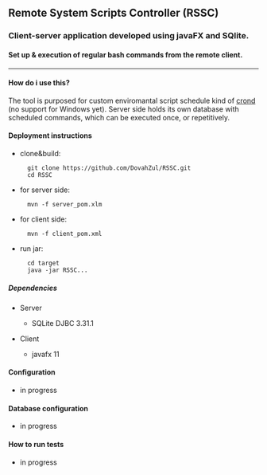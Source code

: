 ## Remote System Scripts Controller (RSSC)<br />
### Client-server application developed using javaFX and SQlite.<br />
#### Set up & execution of regular bash commands from the remote client.<br />    
-------
#### How do i use this?  
The tool is purposed for custom enviromantal script schedule kind of [crond](https://en.wikipedia.org/wiki/Cron) (no support for Windows yet).
Server side holds its own database with scheduled commands, which can be executed once, or repetitively.

#### Deployment instructions
* clone&build:  

        git clone https://github.com/DovahZul/RSSC.git
        cd RSSC

* for server side:  

        mvn -f server_pom.xlm 

* for client side:  

        mvn -f client_pom.xml 

* run jar:  

        cd target
        java -jar RSSC...

##### Dependencies
+ Server
    * SQLite DJBC 3.31.1

+ Client
    * javafx 11
#### Configuration
 - in progress
#### Database configuration
 - in progress
#### How to run tests
 - in progress


